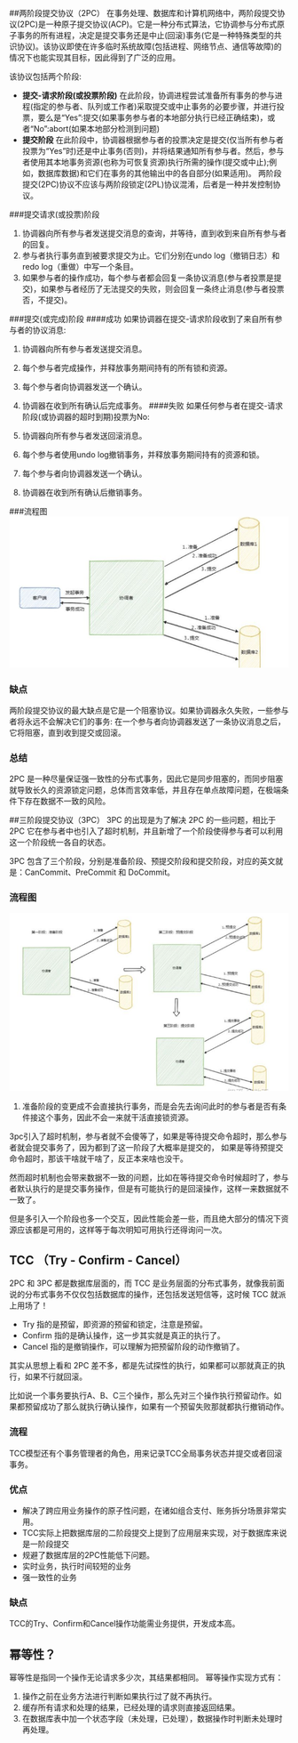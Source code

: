 ##两阶段提交协议（2PC）
在事务处理、数据库和计算机网络中，两阶段提交协议(2PC)是一种原子提交协议(ACP)。它是一种分布式算法，它协调参与分布式原子事务的所有进程，决定是提交事务还是中止(回滚)事务(它是一种特殊类型的共识协议)。该协议即使在许多临时系统故障(包括进程、网络节点、通信等故障)的情况下也能实现其目标，因此得到了广泛的应用。

该协议包括两个阶段:
- **提交-请求阶段(或投票阶段)**
  在此阶段，协调进程尝试准备所有事务的参与进程(指定的参与者、队列或工作者)采取提交或中止事务的必要步骤，并进行投票，要么是“Yes”:提交(如果事务参与者的本地部分执行已经正确结束)，或者“No”:abort(如果本地部分检测到问题)
- **提交阶段**
  在此阶段中，协调器根据参与者的投票决定是提交(仅当所有参与者投票为“Yes”时)还是中止事务(否则)，并将结果通知所有参与者。然后，参与者使用其本地事务资源(也称为可恢复资源)执行所需的操作(提交或中止);例如，数据库数据)和它们在事务的其他输出中的各自部分(如果适用)。
  两阶段提交(2PC)协议不应该与两阶段锁定(2PL)协议混淆，后者是一种并发控制协议。

###提交请求(或投票)阶段
1. 协调器向所有参与者发送提交消息的查询，并等待，直到收到来自所有参与者的回复。
2. 参与者执行事务直到被要求提交为止。它们分别在undo log（撤销日志）和redo log（重做）中写一个条目。
3. 如果参与者的操作成功，每个参与者都会回复一条协议消息(参与者投票是提交)，如果参与者经历了无法提交的失败，则会回复一条终止消息(参与者投票否，不提交)。

###提交(或完成)阶段
####成功
如果协调器在提交-请求阶段收到了来自所有参与者的协议消息:

1. 协调器向所有参与者发送提交消息。
2. 每个参与者完成操作，并释放事务期间持有的所有锁和资源。
3. 每个参与者向协调器发送一个确认。
4. 协调器在收到所有确认后完成事务。
####失败
如果任何参与者在提交-请求阶段(或协调器的超时到期)投票为No:

1. 协调器向所有参与者发送回滚消息。
2. 每个参与者使用undo log撤销事务，并释放事务期间持有的资源和锁。
3. 每个参与者向协调器发送一个确认。
4. 协调器在收到所有确认后撤销事务。

###流程图
![2pc.png](image/2pc.png)

### 缺点
两阶段提交协议的最大缺点是它是一个阻塞协议。如果协调器永久失败，一些参与者将永远不会解决它们的事务:
在一个参与者向协调器发送了一条协议消息之后，它将阻塞，直到收到提交或回滚。

### 总结
2PC 是一种尽量保证强一致性的分布式事务，因此它是同步阻塞的，而同步阻塞就导致长久的资源锁定问题，总体而言效率低，并且存在单点故障问题，在极端条件下存在数据不一致的风险。

##三阶段提交协议（3PC）
3PC 的出现是为了解决 2PC 的一些问题，相比于 2PC 它在参与者中也引入了超时机制，并且新增了一个阶段使得参与者可以利用这一个阶段统一各自的状态。

3PC 包含了三个阶段，分别是准备阶段、预提交阶段和提交阶段，对应的英文就是：CanCommit、PreCommit 和 DoCommit。

### 流程图
![3pc.png](image/3pc.png)

1. 准备阶段的变更成不会直接执行事务，而是会先去询问此时的参与者是否有条件接这个事务，因此不会一来就干活直接锁资源。

3pc引入了超时机制，参与者就不会傻等了，如果是等待提交命令超时，那么参与者就会提交事务了，因为都到了这一阶段了大概率是提交的，
如果是等待预提交命令超时，那该干啥就干啥了，反正本来啥也没干。

然而超时机制也会带来数据不一致的问题，比如在等待提交命令时候超时了，参与者默认执行的是提交事务操作，但是有可能执行的是回滚操作，这样一来数据就不一致了。

但是多引入一个阶段也多一个交互，因此性能会差一些，而且绝大部分的情况下资源应该都是可用的，这样等于每次明知可用执行还得询问一次。

## TCC （Try - Confirm - Cancel）
2PC 和 3PC 都是数据库层面的，而 TCC 是业务层面的分布式事务，就像我前面说的分布式事务不仅仅包括数据库的操作，还包括发送短信等，这时候 TCC 就派上用场了！

- Try 指的是预留，即资源的预留和锁定，注意是预留。
- Confirm 指的是确认操作，这一步其实就是真正的执行了。
- Cancel 指的是撤销操作，可以理解为把预留阶段的动作撤销了。

其实从思想上看和 2PC 差不多，都是先试探性的执行，如果都可以那就真正的执行，如果不行就回滚。

比如说一个事务要执行A、B、C三个操作，那么先对三个操作执行预留动作。如果都预留成功了那么就执行确认操作，如果有一个预留失败那就都执行撤销动作。

### 流程
TCC模型还有个事务管理者的角色，用来记录TCC全局事务状态并提交或者回滚事务。


### 优点
- 解决了跨应用业务操作的原子性问题，在诸如组合支付、账务拆分场景非常实用。
- TCC实际上把数据库层的二阶段提交上提到了应用层来实现，对于数据库来说是一阶段提交
- 规避了数据库层的2PC性能低下问题。
- 实时业务，执行时间较短的业务
- 强一致性的业务

### 缺点
TCC的Try、Confirm和Cancel操作功能需业务提供，开发成本高。

## 幂等性？
幂等性是指同一个操作无论请求多少次，其结果都相同。
幂等操作实现方式有：
1. 操作之前在业务方法进行判断如果执行过了就不再执行。
2. 缓存所有请求和处理的结果，已经处理的请求则直接返回结果。
3. 在数据库表中加一个状态字段（未处理，已处理），数据操作时判断未处理时再处理。
